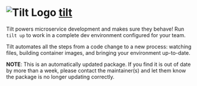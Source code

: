 # ![Tilt Logo](https://cdn.jsdelivr.net/gh/mikeee/ChocoPackages/icons/tilt.png "Tilt Logo") [tilt](https://chocolatey.org/packages/tilt)

Tilt powers microservice development and makes sure they behave! Run `tilt up` to work in a complete dev environment configured for your team.

Tilt automates all the steps from a code change to a new process: watching files, building container images, and bringing your environment up-to-date.

**NOTE**: This is an automatically updated package. If you find it is out of date by more than a week, please contact the maintainer(s) and let them know the package is no longer updating correctly.
